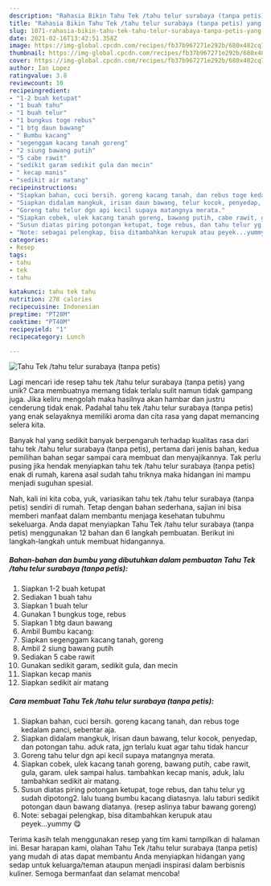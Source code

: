 ```yaml
---
description: "Rahasia Bikin Tahu Tek /tahu telur surabaya (tanpa petis) yang Bikin Ngiler"
title: "Rahasia Bikin Tahu Tek /tahu telur surabaya (tanpa petis) yang Bikin Ngiler"
slug: 1071-rahasia-bikin-tahu-tek-tahu-telur-surabaya-tanpa-petis-yang-bikin-ngiler
date: 2021-02-16T13:42:51.358Z
image: https://img-global.cpcdn.com/recipes/fb37b967271e292b/680x482cq70/tahu-tek-tahu-telur-surabaya-tanpa-petis-foto-resep-utama.jpg
thumbnail: https://img-global.cpcdn.com/recipes/fb37b967271e292b/680x482cq70/tahu-tek-tahu-telur-surabaya-tanpa-petis-foto-resep-utama.jpg
cover: https://img-global.cpcdn.com/recipes/fb37b967271e292b/680x482cq70/tahu-tek-tahu-telur-surabaya-tanpa-petis-foto-resep-utama.jpg
author: Ian Lopez
ratingvalue: 3.8
reviewcount: 10
recipeingredient:
- "1-2 buah ketupat"
- "1 buah tahu"
- "1 buah telur"
- "1 bungkus toge rebus"
- "1 btg daun bawang"
- " Bumbu kacang"
- "segenggam kacang tanah goreng"
- "2 siung bawang putih"
- "5 cabe rawit"
- "sedikit garam sedikit gula dan mecin"
- " kecap manis"
- "sedikit air matang"
recipeinstructions:
- "Siapkan bahan, cuci bersih. goreng kacang tanah, dan rebus toge kedalam panci, sebentar aja."
- "Siapkan didalam mangkuk, irisan daun bawang, telur kocok, penyedap, dan potongan tahu. aduk rata, jgn terlalu kuat agar tahu tidak hancur"
- "Goreng tahu telur dgn api kecil supaya matangnya merata."
- "Siapkan cobek, ulek kacang tanah goreng, bawang putih, cabe rawit, gula, garam. ulek sampai halus. tambahkan kecap manis, aduk, lalu tambahkan sedikit air matang."
- "Susun diatas piring potongan ketupat, toge rebus, dan tahu telur yg sudah dipotong2. lalu tuang bumbu kacang diatasnya. lalu taburi sedikit potongan daun bawang diatanya. (resep aslinya tabur bawang goreng)"
- "Note: sebagai pelengkap, bisa ditambahkan kerupuk atau peyek...yummy 😋"
categories:
- Resep
tags:
- tahu
- tek
- tahu

katakunci: tahu tek tahu 
nutrition: 278 calories
recipecuisine: Indonesian
preptime: "PT28M"
cooktime: "PT40M"
recipeyield: "1"
recipecategory: Lunch

---
```



![Tahu Tek /tahu telur surabaya (tanpa petis)](https://img-global.cpcdn.com/recipes/fb37b967271e292b/680x482cq70/tahu-tek-tahu-telur-surabaya-tanpa-petis-foto-resep-utama.jpg)

Lagi mencari ide resep tahu tek /tahu telur surabaya (tanpa petis) yang unik? Cara membuatnya memang tidak terlalu sulit namun tidak gampang juga. Jika keliru mengolah maka hasilnya akan hambar dan justru cenderung tidak enak. Padahal tahu tek /tahu telur surabaya (tanpa petis) yang enak selayaknya memiliki aroma dan cita rasa yang dapat memancing selera kita.



Banyak hal yang sedikit banyak berpengaruh terhadap kualitas rasa dari tahu tek /tahu telur surabaya (tanpa petis), pertama dari jenis bahan, kedua pemilihan bahan segar sampai cara membuat dan menyajikannya. Tak perlu pusing jika hendak menyiapkan tahu tek /tahu telur surabaya (tanpa petis) enak di rumah, karena asal sudah tahu triknya maka hidangan ini mampu menjadi suguhan spesial.


Nah, kali ini kita coba, yuk, variasikan tahu tek /tahu telur surabaya (tanpa petis) sendiri di rumah. Tetap dengan bahan sederhana, sajian ini bisa memberi manfaat dalam membantu menjaga kesehatan tubuhmu sekeluarga. Anda dapat menyiapkan Tahu Tek /tahu telur surabaya (tanpa petis) menggunakan 12 bahan dan 6 langkah pembuatan. Berikut ini langkah-langkah untuk membuat hidangannya.

<!--inarticleads1-->

##### Bahan-bahan dan bumbu yang dibutuhkan dalam pembuatan Tahu Tek /tahu telur surabaya (tanpa petis):

1. Siapkan 1-2 buah ketupat
1. Sediakan 1 buah tahu
1. Siapkan 1 buah telur
1. Gunakan 1 bungkus toge, rebus
1. Siapkan 1 btg daun bawang
1. Ambil  Bumbu kacang:
1. Siapkan segenggam kacang tanah, goreng
1. Ambil 2 siung bawang putih
1. Sediakan 5 cabe rawit
1. Gunakan sedikit garam, sedikit gula, dan mecin
1. Siapkan  kecap manis
1. Siapkan sedikit air matang




<!--inarticleads2-->

##### Cara membuat Tahu Tek /tahu telur surabaya (tanpa petis):

1. Siapkan bahan, cuci bersih. goreng kacang tanah, dan rebus toge kedalam panci, sebentar aja.
1. Siapkan didalam mangkuk, irisan daun bawang, telur kocok, penyedap, dan potongan tahu. aduk rata, jgn terlalu kuat agar tahu tidak hancur
1. Goreng tahu telur dgn api kecil supaya matangnya merata.
1. Siapkan cobek, ulek kacang tanah goreng, bawang putih, cabe rawit, gula, garam. ulek sampai halus. tambahkan kecap manis, aduk, lalu tambahkan sedikit air matang.
1. Susun diatas piring potongan ketupat, toge rebus, dan tahu telur yg sudah dipotong2. lalu tuang bumbu kacang diatasnya. lalu taburi sedikit potongan daun bawang diatanya. (resep aslinya tabur bawang goreng)
1. Note: sebagai pelengkap, bisa ditambahkan kerupuk atau peyek...yummy 😋




Terima kasih telah menggunakan resep yang tim kami tampilkan di halaman ini. Besar harapan kami, olahan Tahu Tek /tahu telur surabaya (tanpa petis) yang mudah di atas dapat membantu Anda menyiapkan hidangan yang sedap untuk keluarga/teman ataupun menjadi inspirasi dalam berbisnis kuliner. Semoga bermanfaat dan selamat mencoba!
